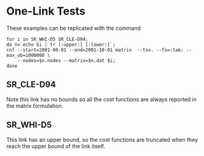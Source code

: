 # One-Link Tests

These examples can be replicated with the command 

```{bash}
for i in SR_WHI-D5 SR_CLE-D94; 
do n=`echo $i | tr [:upper:] [:lower:]`; 
cnf --start=2001-08-01 --end=2001-10-01 matrix  --ts=. --fs=:tab: --max_ub=1000000 \
    --nodes=$n.nodes --matrix=$n.dat $i; 
done
```


## SR_CLE-D94

Note this link has no bounds so all the cost functions are always reported in the matrix formulation.

## SR_WHI-D5

This link has an upper bound, so the cost functions are truncated when they reach the upper bound of the link itself.
